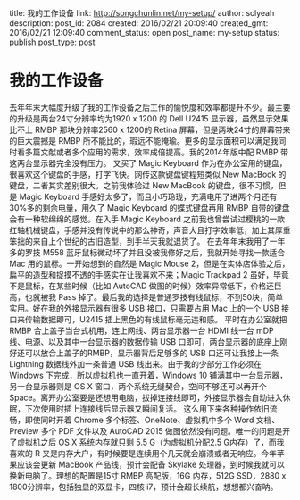title: 我的工作设备
link: http://songchunlin.net/my-setup/
author: sclyeah
description: 
post_id: 2084
created: 2016/02/21 20:09:40
created_gmt: 2016/02/21 12:09:40
comment_status: open
post_name: my-setup
status: publish
post_type: post

# 我的工作设备

去年年末大幅度升级了我的工作设备之后工作的愉悦度和效率都提升不少。最主要的升级是两台24寸分辨率均为1920 x 1200 的 Dell U2415 显示器，虽然显示效果比不上 RMBP 那块分辨率2560 x 1200的 Retina 屏幕，但是两块24寸的屏幕带来的巨大震撼是 RMBP 所不能比的，瑕远不能掩瑜。更多的显示面积可以满足我同时看多篇文献或者多个应用的需求，效率成倍提高。我的2014年版中配 RMBP 带这两台显示器完全没有压力。 又买了 Magic Keyboard 作为在办公室用的键盘，很喜欢这个键盘的手感，打字飞快。网传这款键盘键程短类似 New MacBook 的键盘，二者其实差别很大。之前我体验过 New MacBook 的键盘，很不习惯，但是 Magic Keyboard 手感好太多了，而且小巧玲珑，充满电用了进两个月还有30%多的剩余电量，用久了 Magic Keyboard 的蝶式键盘再用 RMBP 自带的键盘会有一种软绵绵的感觉。在入手 Magic Keyboard 之前我也曾尝试过樱桃的一款红轴机械键盘，手感并没有传说中的那么神奇，声音大且打字效率低，加上其厚重笨拙的来自上个世纪的古旧造型，到手半天我就退货了。 在去年年末我用了一年多的罗技 M558 蓝牙鼠标微动坏了并且没被我修好之后，我就开始寻找一款适合 Mac 用的鼠标。一开始想到的自然是 Magic Mouse 2，但是在实体店体验之后，扁平的造型和捉摸不透的手感实在让我喜欢不来；Magic Trackpad 2 虽好，毕竟不是鼠标，在某些时候（比如 AutoCAD 做图的时候）效率异常低下，价格还巨高，也就被我 Pass 掉了。最后我的选择是普通罗技有线鼠标，不到50块，简单实用。好在我的外接显示器有很多 USB 接口，只需要占用 Mac 上的一个 USB 接口来传输数据即可，U2415 插上黑色的有线鼠标毫无违和感。 平时在办公室就把 RMBP 合上盖子当台式机用，连上网线、两台显示器一台 HDMI 线一台 mDP 线、电源、以及其中一台显示器的数据传输 USB 口即可，两台显示器的底座上刚好还可以放合上盖子的RMBP，显示器背后足够多的 USB 口还可让我接上一条 Lightning 数据线外加一条普通 USB 线出来。由于我的少部分工作必须在 Windows 下完成，所以虚拟机也一直开着，Windows 10 铺满其中一台显示器，另一台显示器则是 OS X 窗口，两个系统无缝契合，空间不够还可以再开个 Space。离开办公室要是还想用电脑，拔掉连接线即可，外接显示器会自动进入休眠，下次使用时插上连接线后显示器又瞬间复活。 这么用下来各种操作依旧流畅，即使同时开着 Chrome 多个标签、OneNote、虚拟机中多个 Word 文档、Preview 多个 PDF 文件以及 AutoCAD 2015 做图依然没有问题。唯一的问题是开了虚拟机之后 OS X 系统内存就只剩 5.5 G（为虚拟机分配2.5 G内存）了，而我喜欢的 R 又是内存大户，有时候要是连续用个几天就会崩溃或者无响应。今年苹果应该会更新 MacBook 产品线，预计会配备 Skylake 处理器，到时候我就可以换新电脑了。理想的配置是15寸 RMBP 高配版，16G 内存，512G SSD，2880 x 1800分辨率，包括独显的双显卡，四核 i7，预计会超长续航，想想都兴奋呐。